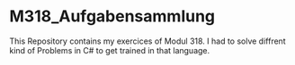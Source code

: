 # M318_Aufgabensammlung
This Repository contains my exercices of Modul 318. I had to solve diffrent kind of Problems in C# to get trained in that language.

